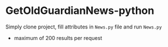# GetOldGuardianNews-python
Simply clone project, fill attributes in `News.py` file and run `News.py`
- maximum of 200 results per request
